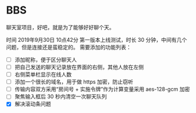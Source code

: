 # BBS
聊天室项目，好吧，就是为了能够好好聊个天。

时间 2019年9月30日 10点42分
第一版本上线测试，时长 30 分钟，中间有几个问题，但是连接还是蛮稳定的。
需要添加的功能列表：
- [ ] 添加昵称，便于区分聊天人
- [ ] 把自己发送的聊天记录放在界面的右侧，其他人放在左侧
- [ ] 右侧菜单栏显示在线人数
- [ ] 添加一个很长的域名，用于做 https 加密，防止窃听
- [ ] 传输内容双方采用“房间号 + 实施令牌”作为计算变量采用 aes-128-gcm 加密
- [ ] 聚焦输入框后 30 秒内清空一次聊天队列
- [x] 解决滚动条问题
